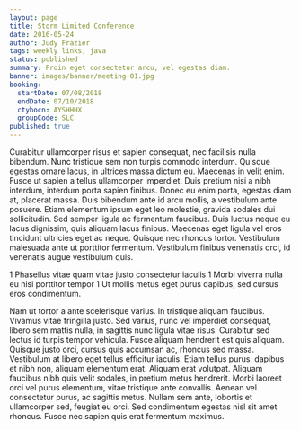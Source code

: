 ```yaml
---
layout: page
title: Storm Limited Conference
date: 2016-05-24
author: Judy Frazier
tags: weekly links, java
status: published
summary: Proin eget consectetur arcu, vel egestas diam.
banner: images/banner/meeting-01.jpg
booking:
  startDate: 07/08/2018
  endDate: 07/10/2018
  ctyhocn: AYSHHHX
  groupCode: SLC
published: true
---
```

Curabitur ullamcorper risus et sapien consequat, nec facilisis nulla bibendum. Nunc tristique sem non turpis commodo interdum. Quisque egestas ornare lacus, in ultrices massa dictum eu. Maecenas in velit enim. Fusce ut sapien a tellus ullamcorper imperdiet. Duis pretium nisi a nibh interdum, interdum porta sapien finibus. Donec eu enim porta, egestas diam at, placerat massa. Duis bibendum ante id arcu mollis, a vestibulum ante posuere. Etiam elementum ipsum eget leo molestie, gravida sodales dui sollicitudin. Sed semper ligula ac fermentum faucibus. Duis luctus neque eu lacus dignissim, quis aliquam lacus finibus. Maecenas eget ligula vel eros tincidunt ultricies eget ac neque. Quisque nec rhoncus tortor. Vestibulum malesuada ante ut porttitor fermentum. Vestibulum finibus venenatis orci, id venenatis augue vestibulum quis.

1 Phasellus vitae quam vitae justo consectetur iaculis
1 Morbi viverra nulla eu nisi porttitor tempor
1 Ut mollis metus eget purus dapibus, sed cursus eros condimentum.

Nam ut tortor a ante scelerisque varius. In tristique aliquam faucibus. Vivamus vitae fringilla justo. Sed varius, nunc vel imperdiet consequat, libero sem mattis nulla, in sagittis nunc ligula vitae risus. Curabitur sed lectus id turpis tempor vehicula. Fusce aliquam hendrerit est quis aliquam. Quisque justo orci, cursus quis accumsan ac, rhoncus sed massa. Vestibulum at libero eget tellus efficitur iaculis. Etiam tellus purus, dapibus et nibh non, aliquam elementum erat. Aliquam erat volutpat. Aliquam faucibus nibh quis velit sodales, in pretium metus hendrerit. Morbi laoreet orci vel purus elementum, vitae tristique ante convallis. Aenean vel consectetur purus, ac sagittis metus. Nullam sem ante, lobortis et ullamcorper sed, feugiat eu orci. Sed condimentum egestas nisl sit amet rhoncus. Fusce nec sapien quis erat fermentum maximus.
